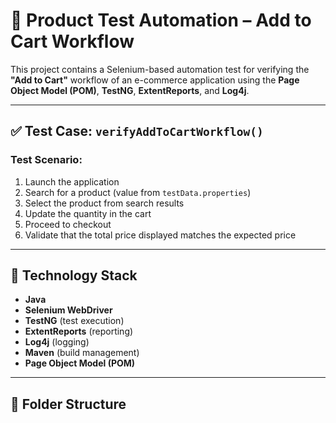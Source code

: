 # 🛒 Product Test Automation – Add to Cart Workflow

This project contains a Selenium-based automation test for verifying the **"Add to Cart"** workflow of an e-commerce application using the **Page Object Model (POM)**, **TestNG**, **ExtentReports**, and **Log4j**.

---

## ✅ Test Case: `verifyAddToCartWorkflow()`

### Test Scenario:
1. Launch the application
2. Search for a product (value from `testData.properties`)
3. Select the product from search results
4. Update the quantity in the cart
5. Proceed to checkout
6. Validate that the total price displayed matches the expected price

---

## 🔧 Technology Stack

- **Java**
- **Selenium WebDriver**
- **TestNG** (test execution)
- **ExtentReports** (reporting)
- **Log4j** (logging)
- **Maven** (build management)
- **Page Object Model (POM)**

---

## 📂 Folder Structure

